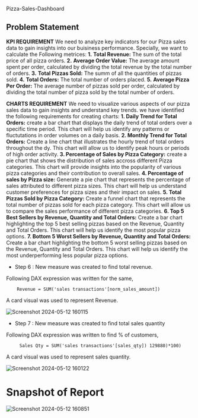 Pizza-Sales-Dashboard

## Problem Statement

**KPI REQUIREMENT**
We need to analyze key indicators for our Pizza sales data to gain insights into our buisiness performance. Specially, we want to calculate the Following metrices:
**1.** **Total Revenue:** The sum of the total price of all pizza orders.
**2.** **Average Order Value:** The average amount spent per order, calculated by dividing the total revenue by the total number of orders.
**3.** **Total Pizzas Sold:** The summ of all the quantities of pizzas sold.
**4.** **Total Orders:** The total number of orders placed.
**5.** **Average Pizza Per Order:** The average number of pizzas sold per order, calculated by dividing the total number of pizza sold by the total number of orders.

**CHARTS REQUIREMENT**
We need to visualize various aspects of our pizza sales data to gain insights and understand key trends. we have identified the following requirements for creating charts:
**1. Daily Trend for Total Orders:**
   create a bar chart that displays the daily trend of total orders over a specific time period. This chart will help us identify any patterns or fluctutations in order volumes on a daily basis.
**2. Monthly Trend for Total Orders:**
   Create a line chart that illustrates the hourly trend of total orders throughout the dy. This chart will allow us to identify peak hours or periods of high order activity.
**3. Percentage of Sales by Pizza Category:**
   create a pie chart that shows the distribution of sales accross different Pizza categories. This chart will provide insights into the popularity of various pizza categories and their contribution to overall sales.
**4. Percentage of sales by Pizza size:**
   Generate a pie chart that represents the percentage  of sales attributed to different pizza sizes. This chart will help us understand customer preferences for pizza sizes and their impact on sales.
**5. Total Pizzas Sold by Pizza Category:**
   Create a funnel chart that represents the total number of pizzas sold for each pizza category. This chart will allow us to compare the sales performance of different pizza categories.
**6. Top 5 Best Sellers by Revenue, Quantity and Total Orders:**
   Create a bar chart highlighting the top 5 best selling pizzas based on the Revenue, Quantity and Total Orders. This chart will help us identify the most popular pizza options.
**7. Bottom 5 Worst Sellers by Revenue, Quantity and Total Orders:**
   Create a bar chart highlighting the bottom 5 worst selling pizzas based on the Revenue, Quantity and Total Orders. This chart will help us identify the most underperforming less popular pizza options.

        
- Step 6 : New measure was created to find total revenue.

Following DAX expression was written for the same,
        
        Revenue = SUM('sales transactions'[norm_sales_amount])
        
A card visual was used to represent Revenue.

![Screenshot 2024-05-12 160115](https://github.com/Aashish-kumar-Aman/Sales-Insight-Report/assets/79306412/f7e999f7-ac69-4336-9f29-70d17c9aef42)

        
 - Step 7 : New measure was created to find total sales quantity
 
 Following DAX expression was written to find % of customers,
 
         Sales Qty = SUM('sales transactions'[sales_qty]) 129880)*100)
 
 A card visual was used to represent sales quantity.
 
 
![Screenshot 2024-05-12 160122](https://github.com/Aashish-kumar-Aman/Sales-Insight-Report/assets/79306412/f8e6bd63-64d8-4871-847a-e033da37abda)
 

 
 
# Snapshot of Report

![Screenshot 2024-05-12 160851](https://github.com/Aashish-kumar-Aman/Sales-Insight-Report/assets/79306412/c4017662-d956-47b3-a798-1124dfef6ef2)
 
 
